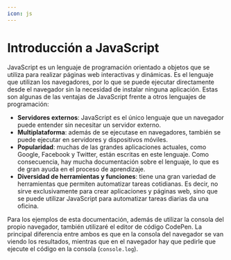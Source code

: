 ```yaml
---
icon: js
---
```


# Introducción a JavaScript

JavaScript es un lenguaje de programación orientado a objetos que se utiliza para realizar páginas web interactivas y dinámicas. Es el lenguaje que utilizan los navegadores, por lo que se puede ejecutar directamente desde el navegador sin la necesidad de instalar ninguna aplicación. Estas son algunas de las ventajas de JavaScript frente a otros lenguajes de programación:

* **Servidores externos**: JavaScript es el único lenguaje que un navegador puede entender sin necesitar un servidor externo.
* **Multiplataforma**: además de se ejecutase en navegadores, también se puede ejecutar en servidores y dispositivos móviles.
* **Popularidad**: muchas de las grandes aplicaciones actuales, como Google, Facebook y Twitter, están escritas en este lenguaje. Como consecuencia, hay mucha documentación sobre el lenguaje, lo que es de gran ayuda en el proceso de aprendizaje.
* **Diversidad de herramientas y funciones**: tiene una gran variedad de herramientas que permiten automatizar tareas cotidianas. Es decir, no sirve exclusivamente para crear aplicaciones y páginas web, sino que se puede utilizar JavaScript para automatizar tareas diarias da una oficina.

Para los ejemplos de esta documentación, además de utilizar la consola del propio navegador, también utilizaré el editor de código CodePen. La principal diferencia entre ambos es que en la consola del navegador se van viendo los resultados, mientras que en el navegador hay que pedirle que ejecute el código en la consola (`console.log`).

